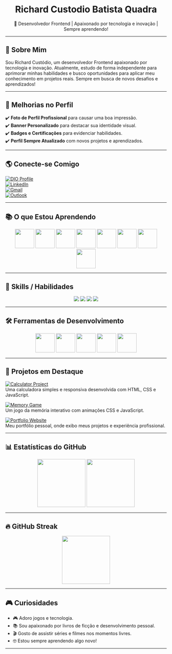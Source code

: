 <!-- Profile Header / Cabeçalho do Perfil -->
<h1 align="center">
    Richard Custodio Batista Quadra  
</h1>

<p align="center">
    🚀 Desenvolvedor Frontend | Apaixonado por tecnologia e inovação | Sempre aprendendo!
</p>

---

## 🚀 Sobre Mim  
Sou Richard Custódio, um desenvolvedor Frontend apaixonado por tecnologia e inovação. Atualmente, estudo de forma independente para aprimorar minhas habilidades e busco oportunidades para aplicar meu conhecimento em projetos reais. Sempre em busca de novos desafios e aprendizados!

---

## 📌 Melhorias no Perfil  
✔️ **Foto de Perfil Profissional** para causar uma boa impressão.  
✔️ **Banner Personalizado** para destacar sua identidade visual.  
✔️ **Badges e Certificações** para evidenciar habilidades.  
✔️ **Perfil Sempre Atualizado** com novos projetos e aprendizados.  

---

## 🌎 Conecte-se Comigo  
[![DIO Profile](https://img.shields.io/badge/-Meu%20Perfil%20DIO-070808?style=for-the-badge&logo=gitbook&logoColor=white)](https://www.dio.me/users/rc.custodio078)  
[![LinkedIn](https://img.shields.io/badge/LinkedIn-0077B5?style=for-the-badge&logo=linkedin&logoColor=white)](https://www.linkedin.com/in/richard-custodio-batista-quadra-279391312/)  
[![Gmail](https://img.shields.io/badge/Gmail-D14836?style=for-the-badge&logo=gmail&logoColor=white)](mailto:rc.custodio078@gmail.com)  
[![Outlook](https://img.shields.io/badge/Outlook-0078D4?style=for-the-badge&logo=microsoft-outlook&logoColor=white)](mailto:rc.custodio@outlook.com)  

---

## 📚 O que Estou Aprendendo  
<p align="center">
  <img src="https://cdn.jsdelivr.net/gh/devicons/devicon@latest/icons/html5/html5-original.svg" width="60px"/>
  <img src="https://cdn.jsdelivr.net/gh/devicons/devicon@latest/icons/css3/css3-original.svg" width="60px"/>
  <img src="https://cdn.jsdelivr.net/gh/devicons/devicon@latest/icons/javascript/javascript-original.svg" width="60px"/>
  <img src="https://cdn.jsdelivr.net/gh/devicons/devicon@latest/icons/react/react-original-wordmark.svg" width="60px"/>
  <img src="https://cdn.jsdelivr.net/gh/devicons/devicon@latest/icons/typescript/typescript-original.svg" width="60px"/>
  <img src="https://cdn.jsdelivr.net/gh/devicons/devicon@latest/icons/nodejs/nodejs-original-wordmark.svg" width="60px"/>
  <img src="https://cdn.jsdelivr.net/gh/devicons/devicon@latest/icons/redux/redux-original.svg" width="60px"/>
  <img src="https://cdn.jsdelivr.net/gh/devicons/devicon@latest/icons/tailwindcss/tailwindcss-original-wordmark.svg" width="60px"/>
</p>

---

## 🏅 Skills / Habilidades  

<p align="center">
  <img src="https://img.shields.io/badge/HTML5-Basic-orange?style=for-the-badge&logo=html5&logoColor=white" />
  <img src="https://img.shields.io/badge/CSS3-Basic-blue?style=for-the-badge&logo=css3&logoColor=white" />
  <img src="https://img.shields.io/badge/JavaScript-Basic-yellow?style=for-the-badge&logo=javascript&logoColor=black" />
  <img src="https://img.shields.io/badge/React.js-Basic-blue?style=for-the-badge&logo=react&logoColor=white" />
</p>

---

## 🛠️ Ferramentas de Desenvolvimento  
<p align="center">
  <img src="https://cdn.jsdelivr.net/gh/devicons/devicon@latest/icons/vscode/vscode-original.svg" width="60px"/>
  <img src="https://cdn.jsdelivr.net/gh/devicons/devicon@latest/icons/git/git-original.svg" width="60px"/>
  <img src="https://cdn.jsdelivr.net/gh/devicons/devicon@latest/icons/github/github-original.svg" width="60px"/>
  <img src="https://cdn.jsdelivr.net/gh/devicons/devicon@latest/icons/figma/figma-original.svg" width="60px"/>
  <img src="https://cdn.jsdelivr.net/gh/devicons/devicon@latest/icons/trello/trello-plain-wordmark.svg" width="60px"/>
</p>

---

## 🎯 Projetos em Destaque  
[![Calculator Project](https://img.shields.io/badge/🔢%20Calculator%20Project-000?style=for-the-badge)](https://github.com/richardcustodio/calculator)  
Uma calculadora simples e responsiva desenvolvida com HTML, CSS e JavaScript.  

[![Memory Game](https://img.shields.io/badge/🧠%20Memory%20Game-000?style=for-the-badge)](https://github.com/richardcustodio/memory-game)  
Um jogo da memória interativo com animações CSS e JavaScript.  

[![Portfolio Website](https://img.shields.io/badge/🌐%20Portfolio%20Website-000?style=for-the-badge)](https://github.com/richardcustodio/portfolio)  
Meu portfólio pessoal, onde exibo meus projetos e experiência profissional.  

---

## 📊 Estatísticas do GitHub  
<div align="center">
    <img src="https://github-readme-stats.vercel.app/api?username=richardcustodio&show_icons=true&theme=tokyonight" height="150px">
    <img src="https://github-readme-stats.vercel.app/api/top-langs/?username=richardcustodio&layout=compact&theme=tokyonight" height="150px">
</div>  

---

## 🔥 GitHub Streak  
<div align="center">
    <img src="https://streak-stats.demolab.com?user=richardcustodio&theme=tokyonight&hide_border=true" height="150px">
</div> 

---

## 🎮 Curiosidades  
- 🎮 Adoro jogos e tecnologia.  
- 📚 Sou apaixonado por livros de ficção e desenvolvimento pessoal.  
- 🎬 Gosto de assistir séries e filmes nos momentos livres.  
- 🤓 Estou sempre aprendendo algo novo!  

---
